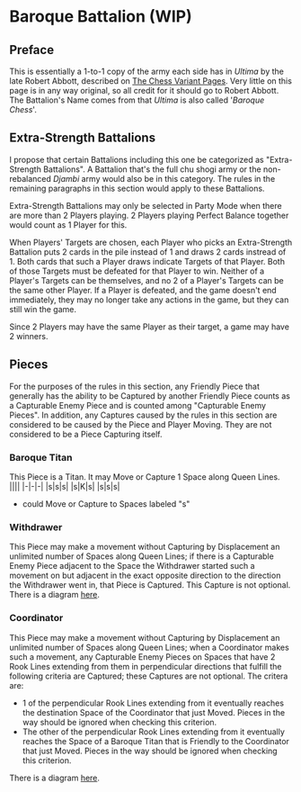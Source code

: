 # Baroque Battalion (WIP)
## Preface
This is essentially a 1-to-1 copy of the army each side has in _Ultima_ by the late Robert Abbott, described on [The Chess Variant Pages](https://www.chessvariants.com/other.dir/ultima.html). Very little on this page is in any way original, so all credit for it should go to Robert Abbott. The Battalion's Name comes from that _Ultima_ is also called '_Baroque Chess_'.
## Extra-Strength Battalions
I propose that certain Battalions including this one be categorized as "Extra-Strength Battalions". A Battalion that's the full chu shogi army or the non-rebalanced _Djambi_ army would also be in this category. The rules in the remaining paragraphs in this section would apply to these Battalions.

Extra-Strength Battalions may only be selected in Party Mode when there are more than 2 Players playing. 2 Players playing Perfect Balance together would count as 1 Player for this.

When Players' Targets are chosen, each Player who picks an Extra-Strength Battalion puts 2 cards in the pile instead of 1 and draws 2 cards instread of 1. Both cards that such a Player draws indicate Targets of that Player. Both of those Targets must be defeated for that Player to win. Neither of a Player's Targets can be themselves, and no 2 of a Player's Targets can be the same other Player. If a Player is defeated, and the game doesn't end immediately, they may no longer take any actions in the game, but they can still win the game.

Since 2 Players may have the same Player as their target, a game may have 2 winners.
## Pieces
For the purposes of the rules in this section, any Friendly Piece that generally has the ability to be Captured by another Friendly Piece counts as a Capturable Enemy Piece and is counted among "Capturable Enemy Pieces". In addition, any Captures caused by the rules in this section are considered to be caused by the Piece and Player Moving. They are not considered to be a Piece Capturing itself.
### Baroque Titan
This Piece is a Titan. It may Move or Capture 1 Space along Queen Lines.
||||
|-|-|-|
|s|s|s|
|s|K|s|
|s|s|s|
* could Move or Capture to Spaces labeled "s"
### Withdrawer
This Piece may make a movement without Capturing by Displacement an unlimited number of Spaces along Queen Lines; if there is a Capturable Enemy Piece adjacent to the Space the Withdrawer started such a movement on but adjacent in the exact opposite direction to the direction the Withdrawer went in, that Piece is Captured. This Capture is not optional. There is a diagram [here](https://www.chessvariants.com/other.dir/ultwith.gif).
### Coordinator
This Piece may make a movement without Capturing by Displacement an unlimited number of Spaces along Queen Lines; when a Coordinator makes such a movement, any Capturable Enemy Pieces on Spaces that have 2 Rook Lines extending from them in perpendicular directions that fulfill the following criteria are Captured; these Captures are not optional. The critera are:
* 1 of the perpendicular Rook Lines extending from it eventually reaches the destination Space of the Coordinator that just Moved. Pieces in the way should be ignored when checking this criterion.
* The other of the perpendicular Rook Lines extending from it eventually reaches the Space of a Baroque Titan that is Friendly to the Coordinator that just Moved. Pieces in the way should be ignored when checking this criterion.

There is a diagram [here](https://www.chessvariants.com/other.dir/ultcoor.gif).
